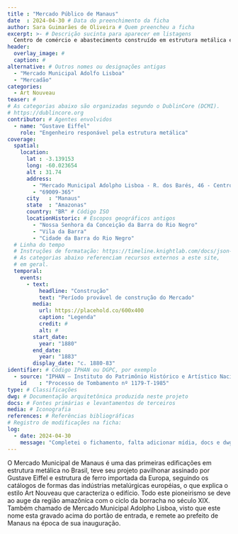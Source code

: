 ```yaml
---
title : "Mercado Público de Manaus"
date  : 2024-04-30 # Data do preenchimento da ficha
author: Sara Guimarães de Oliveira # Quem preencheu a ficha
excerpt: >- # Descrição sucinta para aparecer em listagens
  Centro de comércio e abastecimento construído em estrutura metálica e inaugurado em 1883
header:
  overlay_image: #
  caption: #
alternative: # Outros nomes ou designações antigas
  - "Mercado Municipal Adolfo Lisboa"
  - "Mercadão"
categories:
  - Art Nouveau
teaser: #
# As categorias abaixo são organizadas segundo o DublinCore (DCMI).
# https://dublincore.org
contributor: # Agentes envolvidos
  - name: "Gustave Eiffel"
    role: "Engenheiro responável pela estrutura metálica"
coverage:
  spatial:
    location:
      lat : -3.139153 
      long: -60.023654
      alt : 31.74
      address:
        - "Mercado Municipal Adolpho Lisboa - R. dos Barés, 46 - Centro"
        - "69009-365"
      city   : "Manaus"
      state  : "Amazonas"
      country: "BR" # Código ISO
      locationHistoric: # Escopos geográficos antigos
        - "Nossa Senhora da Conceição da Barra do Rio Negro"
        - "Vila da Barra"
        - "Cidade da Barra do Rio Negro"
  # Linha do tempo
  # Instruções de formatação: https://timeline.knightlab.com/docs/json-format.html
  # As categorias abaixo referenciam recursos externos a este site,
  # em geral.
  temporal:
    events:
      - text:
          headline: "Construção"
          text: "Período provável de construção do Mercado"
        media:
          url: https://placehold.co/600x400
          caption: "Legenda"
          credit: #
          alt: #
        start_date:
          year: "1880"
        end_date:
          year: "1883"
        display_date: "c. 1880-83"
identifier: # Código IPHAN ou DGPC, por exemplo
  - source: "IPHAN – Instituto do Patrimônio Histórico e Artístico Nacional"
    id    : "Processo de Tombamento nº 1179-T-1985"
type: # Classificações
dwg: # Documentação arquitetônica produzida neste projeto
docs: # Fontes primárias e levantamentos de terceiros
media: # Iconografia
references: # Referências bibliográficas
# Registro de modificações na ficha:
log:
  - date: 2024-04-30
    message: "Completei o fichamento, falta adicionar mídia, docs e dwg"
---
```


O Mercado Municipal de Manaus é uma das primeiras edificações em estrutura metálica no Brasil, teve seu projeto pavilhonar assinado por Gustave Eiffel e estrutura de ferro importada da Europa, seguindo os catálogos de formas das indústrias metalúrgicas européias, o que explica o estilo Art Nouveau que caracteriza o edifício. Todo este pioneirismo se deve ao auge da região amazônica com o ciclo da borracha no século XIX. Também chamado de Mercado Municipal Adolpho Lisboa, visto que este nome esta gravado acima do portão de entrada, e remete ao prefeito de Manaus na época de sua inauguração.
